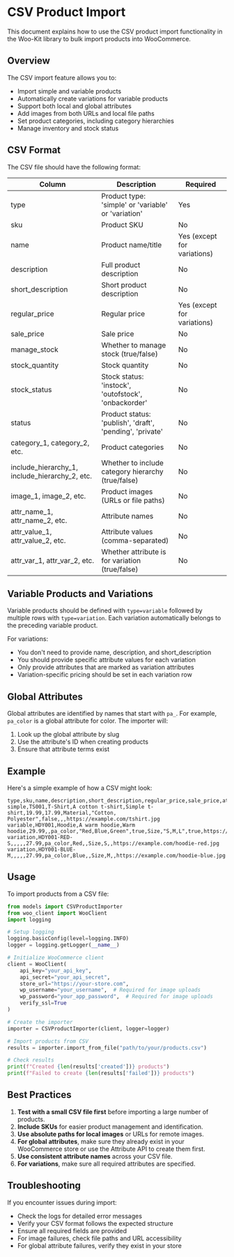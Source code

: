 # CSV Product Import

This document explains how to use the CSV product import functionality in the Woo-Kit library to bulk import products into WooCommerce.

## Overview

The CSV import feature allows you to:

- Import simple and variable products
- Automatically create variations for variable products
- Support both local and global attributes
- Add images from both URLs and local file paths
- Set product categories, including category hierarchies
- Manage inventory and stock status

## CSV Format

The CSV file should have the following format:

| Column | Description | Required |
|--------|-------------|----------|
| type | Product type: 'simple' or 'variable' or 'variation' | Yes |
| sku | Product SKU | No |
| name | Product name/title | Yes (except for variations) |
| description | Full product description | No |
| short_description | Short product description | No |
| regular_price | Regular price | Yes (except for variations) |
| sale_price | Sale price | No |
| manage_stock | Whether to manage stock (true/false) | No |
| stock_quantity | Stock quantity | No |
| stock_status | Stock status: 'instock', 'outofstock', 'onbackorder' | No |
| status | Product status: 'publish', 'draft', 'pending', 'private' | No |
| category_1, category_2, etc. | Product categories | No |
| include_hierarchy_1, include_hierarchy_2, etc. | Whether to include category hierarchy (true/false) | No |
| image_1, image_2, etc. | Product images (URLs or file paths) | No |
| attr_name_1, attr_name_2, etc. | Attribute names | No |
| attr_value_1, attr_value_2, etc. | Attribute values (comma-separated) | No |
| attr_var_1, attr_var_2, etc. | Whether attribute is for variation (true/false) | No |

## Variable Products and Variations

Variable products should be defined with `type=variable` followed by multiple rows with `type=variation`. Each variation automatically belongs to the preceding variable product.

For variations:
- You don't need to provide name, description, and short_description
- You should provide specific attribute values for each variation
- Only provide attributes that are marked as variation attributes
- Variation-specific pricing should be set in each variation row

## Global Attributes

Global attributes are identified by names that start with `pa_`. For example, `pa_color` is a global attribute for color. The importer will:

1. Look up the global attribute by slug
2. Use the attribute's ID when creating products
3. Ensure that attribute terms exist

## Example

Here's a simple example of how a CSV might look:

```
type,sku,name,description,short_description,regular_price,sale_price,attr_name_1,attr_value_1,attr_var_1,attr_name_2,attr_value_2,attr_var_2,image_1
simple,TS001,T-Shirt,A cotton t-shirt,Simple t-shirt,19.99,17.99,Material,"Cotton, Polyester",false,,,https://example.com/tshirt.jpg
variable,HDY001,Hoodie,A warm hoodie,Warm hoodie,29.99,,pa_color,"Red,Blue,Green",true,Size,"S,M,L",true,https://example.com/hoodie.jpg
variation,HDY001-RED-S,,,,,27.99,pa_color,Red,,Size,S,,https://example.com/hoodie-red.jpg
variation,HDY001-BLUE-M,,,,,27.99,pa_color,Blue,,Size,M,,https://example.com/hoodie-blue.jpg
```

## Usage

To import products from a CSV file:

```python
from models import CSVProductImporter
from woo_client import WooClient
import logging

# Setup logging
logging.basicConfig(level=logging.INFO)
logger = logging.getLogger(__name__)

# Initialize WooCommerce client
client = WooClient(
    api_key="your_api_key",
    api_secret="your_api_secret",
    store_url="https://your-store.com",
    wp_username="your_username",  # Required for image uploads
    wp_password="your_app_password",  # Required for image uploads
    verify_ssl=True
)

# Create the importer
importer = CSVProductImporter(client, logger=logger)

# Import products from CSV
results = importer.import_from_file("path/to/your/products.csv")

# Check results
print(f"Created {len(results['created'])} products")
print(f"Failed to create {len(results['failed'])} products")
```

## Best Practices

1. **Test with a small CSV file first** before importing a large number of products.
2. **Include SKUs** for easier product management and identification.
3. **Use absolute paths for local images** or URLs for remote images.
4. **For global attributes**, make sure they already exist in your WooCommerce store or use the Attribute API to create them first.
5. **Use consistent attribute names** across your CSV file.
6. **For variations**, make sure all required attributes are specified.

## Troubleshooting

If you encounter issues during import:

- Check the logs for detailed error messages
- Verify your CSV format follows the expected structure
- Ensure all required fields are provided
- For image failures, check file paths and URL accessibility
- For global attribute failures, verify they exist in your store
